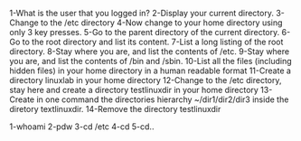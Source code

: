 1-What is the user that you logged in?
2-Display your current directory.
3-Change to the /etc directory
4-Now change to your home directory using only 3 key presses.
5-Go to the parent directory of the current directory.
6-Go to the root directory and list its content.
7-List a long listing of the root directory.
8-Stay where you are, and list the contents of /etc.
9-Stay where you are, and list the contents of /bin and /sbin.
10-List all the files (including hidden files) in your home directory in a human readable format
11-Create a directory linuxlab in your home directory
12-Change to the /etc directory, stay here and create a directory testlinuxdir in your home directory
13-Create in one command the directories hierarchy ~/dir1/dir2/dir3 inside the diretory textlinuxdir.
14-Remove the directory testlinuxdir

1-whoami
2-pdw
3-cd /etc
4-cd
5-cd..
